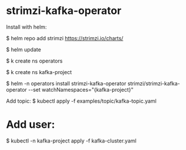 # strimzi-kafka-operator

Install with helm:

$ helm repo add strimzi https://strimzi.io/charts/

$ helm update

$ k create ns operators

$ k create ns kafka-project

$ helm -n operators install strimzi-kafka-operator strimzi/strimzi-kafka-operator --set watchNamespaces="{kafka-project}"

Add topic:
$ kubectl apply -f examples/topic/kafka-topic.yaml

Add user:
=======
$ kubectl -n kafka-project apply -f kafka-cluster.yaml
